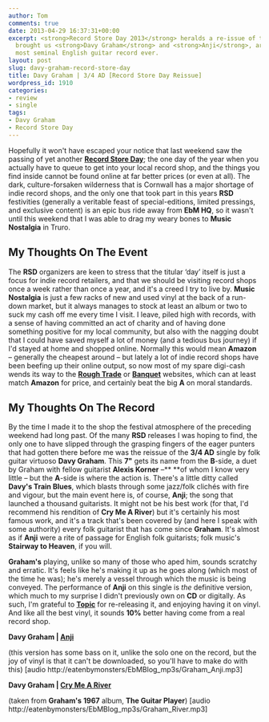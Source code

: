 ```yaml
---
author: Tom
comments: true
date: 2013-04-29 16:37:31+00:00
excerpt: <strong>Record Store Day 2013</strong> heralds a re-issue of the disc that
  brought us <strong>Davy Graham</strong> and <strong>Anji</strong>, arguably the
  most seminal English guitar record ever.
layout: post
slug: davy-graham-record-store-day
title: Davy Graham | 3/4 AD [Record Store Day Reissue]
wordpress_id: 1910
categories:
- review
- single
tags: 
- Davy Graham
- Record Store Day
---
```


Hopefully it won't have escaped your notice that last weekend saw the passing of yet another [**Record Store Day**](http://www.recordstoreday.co.uk/); the one day of the year when you actually have to queue to get into your local record shop, and the things you find inside cannot be found online at far better prices (or even at all). The dark, culture-forsaken wilderness that is Cornwall has a major shortage of indie record shops, and the only one that took part in this years **RSD** festivities (generally a veritable feast of special-editions, limited pressings, and exclusive content) is an epic bus ride away from **EbM HQ**, so it wasn't until this weekend that I was able to drag my weary bones to **Music Nostalgia** in Truro.


## My Thoughts On The Event


The **RSD** organizers are keen to stress that the titular ‘day’ itself is just a focus for indie record retailers, and that we should be visiting record shops once a week rather than once a year, and it's a creed I try to live by. **Music Nostalgia** is just a few racks of new and used vinyl at the back of a run-down market, but it always manages to stock at least an album or two to suck my cash off me every time I visit. I leave, piled high with records, with a sense of having committed an act of charity and of having done something positive for my local community, but also with the nagging doubt that I could have saved myself a lot of money (and a tedious bus journey) if I'd stayed at home and shopped online. Normally this would mean **Amazon** – generally the cheapest around – but lately a lot of indie record shops have been beefing up their online output, so now most of my spare digi-cash wends its way to the [**Rough Trade**](http://www.roughtrade.com/) or [**Banquet**](http://www.banquetrecords.com/indiealbums) websites, which can at least match **Amazon** for price, and certainly beat the big **A** on moral standards.


## My Thoughts On The Record


By the time I made it to the shop the festival atmosphere of the preceding weekend had long past. Of the many **RSD** releases I was hoping to find, the only one to have slipped through the grasping fingers of the eager punters that had gotten there before me was the reissue of the **3/4 AD** single by folk guitar virtuoso **Davy Graham**. This **7"** gets its name from the **B**-side, a duet by Graham with fellow guitarist **Alexis Korner** –** **of whom I know very little – but the **A**-side is where the action is. There's a little ditty called **Davy's Train Blues**, which blasts through some jazz/folk clichés with fire and vigour, but the main event here is, of course, **Anji**; the song that launched a thousand guitarists. It might not be his best work (for that, I'd recommend his rendition of **Cry Me A River**) but it's certainly his most famous work, and it's a track that's been covered by (and here I speak with some authority) every folk guitarist that has come since **Graham**. It's almost as if **Anji** were a rite of passage for English folk guitarists; folk music's **Stairway to Heaven**, if you will.

**Graham's** playing, unlike so many of those who aped him, sounds scratchy and erratic. It's feels like he's making it up as he goes along (which most of the time he was); he's merely a vessel through which the music is being conveyed. The performance of **Anji** on this single is _the_ definitive version, which much to my surprise I didn't previously own on **CD** or digitally. As such, I'm grateful to [**Topic**](http://www.topicrecords.co.uk/davy-graham-34-ad-limited-edition-single/) for re-releasing it, and enjoying having it on vinyl. And like all the best vinyl, it sounds **10%** better having come from a real record shop.

**Davy Graham | [Anji](http://eatenbymonsters/EbMBlog_mp3s/Graham_Anji.mp3)**

(this version has some bass on it, unlike the solo one on the record, but the joy of vinyl is that it can't be downloaded, so you'll have to make do with this) [audio http://eatenbymonsters/EbMBlog_mp3s/Graham_Anji.mp3]

**Davy Graham | [Cry Me A River](http://eatenbymonsters/EbMBlog_mp3s/Graham_River.mp3)**

(taken from **Graham's** **1967** album, **The Guitar Player**) [audio http://eatenbymonsters/EbMBlog_mp3s/Graham_River.mp3]
